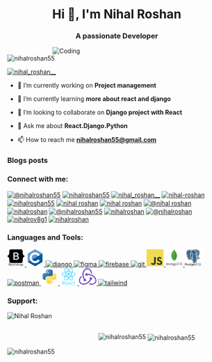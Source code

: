 <h1 align="center">Hi 👋, I'm Nihal Roshan</h1>
<h3 align="center">A passionate Developer</h3>
<img align="right" alt="Coding" width="400" src="https://media4.giphy.com/media/q6QO4I8btXkjvkPXIX/giphy.gif?cid=ecf05e479ko2seqezse2sdshjpeqlhjjn01e0xvsaic811o3&ep=v1_gifs_search&rid=giphy.gif&ct=g">

<p align="left"> <img src="https://komarev.com/ghpvc/?username=nihalroshan55&label=Profile%20views&color=0e75b6&style=flat" alt="nihalroshan55" /> </p>


<p align="left"> <a href="https://twitter.com/nihal_roshan__" target="blank"><img src="https://img.shields.io/twitter/follow/nihal_roshan__?logo=twitter&style=for-the-badge" alt="nihal_roshan__" /></a> </p>

- 🔭 I’m currently working on **Project management**

- 🌱 I’m currently learning **more about react and django**

- 👯 I’m looking to collaborate on **Django project with React**

- 💬 Ask me about **React.Django.Python**

- 📫 How to reach me **nihalroshan55@gmail.com**

### Blogs posts
<!-- BLOG-POST-LIST:START -->
<!-- BLOG-POST-LIST:END -->

<h3 align="left">Connect with me:</h3>
<p align="left">
<a href="https://codepen.io/@nihalroshan55" target="blank"><img align="center" src="https://raw.githubusercontent.com/rahuldkjain/github-profile-readme-generator/master/src/images/icons/Social/codepen.svg" alt="@nihalroshan55" height="30" width="40" /></a>
<a href="https://dev.to/nihalroshan55" target="blank"><img align="center" src="https://raw.githubusercontent.com/rahuldkjain/github-profile-readme-generator/master/src/images/icons/Social/devto.svg" alt="nihalroshan55" height="30" width="40" /></a>
<a href="https://twitter.com/nihal_roshan__" target="blank"><img align="center" src="https://raw.githubusercontent.com/rahuldkjain/github-profile-readme-generator/master/src/images/icons/Social/twitter.svg" alt="nihal_roshan__" height="30" width="40" /></a>
<a href="https://linkedin.com/in/nihal-roshan" target="blank"><img align="center" src="https://raw.githubusercontent.com/rahuldkjain/github-profile-readme-generator/master/src/images/icons/Social/linked-in-alt.svg" alt="nihal-roshan" height="30" width="40" /></a>
<a href="https://codesandbox.com/nihalroshan55" target="blank"><img align="center" src="https://raw.githubusercontent.com/rahuldkjain/github-profile-readme-generator/master/src/images/icons/Social/codesandbox.svg" alt="nihalroshan55" height="30" width="40" /></a>
<a href="https://dribbble.com/nihal roshan" target="blank"><img align="center" src="https://raw.githubusercontent.com/rahuldkjain/github-profile-readme-generator/master/src/images/icons/Social/dribbble.svg" alt="nihal roshan" height="30" width="40" /></a>
<a href="https://www.behance.net/nihal roshan" target="blank"><img align="center" src="https://raw.githubusercontent.com/rahuldkjain/github-profile-readme-generator/master/src/images/icons/Social/behance.svg" alt="nihal roshan" height="30" width="40" /></a>
<a href="https://medium.com/@nihal roshan" target="blank"><img align="center" src="https://raw.githubusercontent.com/rahuldkjain/github-profile-readme-generator/master/src/images/icons/Social/medium.svg" alt="@nihal roshan" height="30" width="40" /></a>
<a href="https://www.codechef.com/users/nihalroshan" target="blank"><img align="center" src="https://cdn.jsdelivr.net/npm/simple-icons@3.1.0/icons/codechef.svg" alt="nihalroshan" height="30" width="40" /></a>
<a href="https://www.hackerrank.com/@nihalroshan55" target="blank"><img align="center" src="https://raw.githubusercontent.com/rahuldkjain/github-profile-readme-generator/master/src/images/icons/Social/hackerrank.svg" alt="@nihalroshan55" height="30" width="40" /></a>
<a href="https://www.leetcode.com/nihalroshan" target="blank"><img align="center" src="https://raw.githubusercontent.com/rahuldkjain/github-profile-readme-generator/master/src/images/icons/Social/leet-code.svg" alt="nihalroshan" height="30" width="40" /></a>
<a href="https://www.hackerearth.com/@nihalroshan" target="blank"><img align="center" src="https://raw.githubusercontent.com/rahuldkjain/github-profile-readme-generator/master/src/images/icons/Social/hackerearth.svg" alt="@nihalroshan" height="30" width="40" /></a>
<a href="https://auth.geeksforgeeks.org/user/nihalrov8g1" target="blank"><img align="center" src="https://raw.githubusercontent.com/rahuldkjain/github-profile-readme-generator/master/src/images/icons/Social/geeks-for-geeks.svg" alt="nihalrov8g1" height="30" width="40" /></a>
<a href="https://www.topcoder.com/members/nihalroshan" target="blank"><img align="center" src="https://raw.githubusercontent.com/rahuldkjain/github-profile-readme-generator/master/src/images/icons/Social/topcoder.svg" alt="nihalroshan" height="30" width="40" /></a>
</p>

<h3 align="left">Languages and Tools:</h3>
<p align="left"> <a href="https://getbootstrap.com" target="_blank" rel="noreferrer"> <img src="https://raw.githubusercontent.com/devicons/devicon/master/icons/bootstrap/bootstrap-plain-wordmark.svg" alt="bootstrap" width="40" height="40"/> </a> <a href="https://www.cprogramming.com/" target="_blank" rel="noreferrer"> <img src="https://raw.githubusercontent.com/devicons/devicon/master/icons/c/c-original.svg" alt="c" width="40" height="40"/> </a> <a href="https://www.djangoproject.com/" target="_blank" rel="noreferrer"> <img src="https://cdn.worldvectorlogo.com/logos/django.svg" alt="django" width="40" height="40"/> </a> <a href="https://www.figma.com/" target="_blank" rel="noreferrer"> <img src="https://www.vectorlogo.zone/logos/figma/figma-icon.svg" alt="figma" width="40" height="40"/> </a> <a href="https://firebase.google.com/" target="_blank" rel="noreferrer"> <img src="https://www.vectorlogo.zone/logos/firebase/firebase-icon.svg" alt="firebase" width="40" height="40"/> </a> <a href="https://git-scm.com/" target="_blank" rel="noreferrer"> <img src="https://www.vectorlogo.zone/logos/git-scm/git-scm-icon.svg" alt="git" width="40" height="40"/> </a> <a href="https://developer.mozilla.org/en-US/docs/Web/JavaScript" target="_blank" rel="noreferrer"> <img src="https://raw.githubusercontent.com/devicons/devicon/master/icons/javascript/javascript-original.svg" alt="javascript" width="40" height="40"/> </a> <a href="https://www.mongodb.com/" target="_blank" rel="noreferrer"> <img src="https://raw.githubusercontent.com/devicons/devicon/master/icons/mongodb/mongodb-original-wordmark.svg" alt="mongodb" width="40" height="40"/> </a> <a href="https://www.postgresql.org" target="_blank" rel="noreferrer"> <img src="https://raw.githubusercontent.com/devicons/devicon/master/icons/postgresql/postgresql-original-wordmark.svg" alt="postgresql" width="40" height="40"/> </a> <a href="https://postman.com" target="_blank" rel="noreferrer"> <img src="https://www.vectorlogo.zone/logos/getpostman/getpostman-icon.svg" alt="postman" width="40" height="40"/> </a> <a href="https://www.python.org" target="_blank" rel="noreferrer"> <img src="https://raw.githubusercontent.com/devicons/devicon/master/icons/python/python-original.svg" alt="python" width="40" height="40"/> </a> <a href="https://reactjs.org/" target="_blank" rel="noreferrer"> <img src="https://raw.githubusercontent.com/devicons/devicon/master/icons/react/react-original-wordmark.svg" alt="react" width="40" height="40"/> </a> <a href="https://redux.js.org" target="_blank" rel="noreferrer"> <img src="https://raw.githubusercontent.com/devicons/devicon/master/icons/redux/redux-original.svg" alt="redux" width="40" height="40"/> </a> <a href="https://tailwindcss.com/" target="_blank" rel="noreferrer"> <img src="https://www.vectorlogo.zone/logos/tailwindcss/tailwindcss-icon.svg" alt="tailwind" width="40" height="40"/> </a> </p>

<h3 align="left">Support:</h3>
<p><a href="https://www.buymeacoffee.com/Nihal Roshan"> <img align="left" src="https://cdn.buymeacoffee.com/buttons/v2/default-yellow.png" height="50" width="210" alt="Nihal Roshan" /></a></p><br><br>

<p><img align="left" src="https://github-readme-stats.vercel.app/api/top-langs?username=nihalroshan55&show_icons=true&locale=en&layout=compact" alt="nihalroshan55" /></p>

<p>&nbsp;<img align="center" src="https://github-readme-stats.vercel.app/api?username=nihalroshan55&show_icons=true&locale=en" alt="nihalroshan55" /></p>

<p><img align="center" src="https://github-readme-streak-stats.herokuapp.com/?user=nihalroshan55&" alt="nihalroshan55" /></p>
